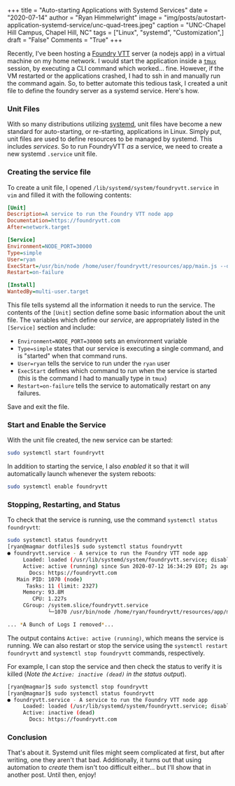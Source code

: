 +++
title   = "Auto-starting Applications with Systemd Services"
date    = "2020-07-14"
author  = "Ryan Himmelwright"
image   = "img/posts/autostart-application-systemd-service/unc-quad-trees.jpeg"
caption = "UNC-Chapel Hill Campus, Chapel Hill, NC"
tags    = ["Linux", "systemd", "Customization",]
draft   = "False"
Comments = "True"
+++

Recently, I've been hosting a [Foundry VTT](http://foundryvtt.com) server (a
nodejs app) in a virtual machine on my home network. I would start the
application inside a
[`tmux`](http://ryan.himmelwright.net/post/setting-up-tmuxinator/) session, by
executing a CLI command which worked... fine.  However, if the VM restarted or
the applications crashed, I had to ssh in and manually run the command again. So,
to better automate this tedious task, I created a unit file to
define the foundry server as a systemd service. Here's how.

<!--more-->

### Unit Files

 With so many distributions utilizing
[systemd](https://en.wikipedia.org/wiki/Systemd), unit files have become a new
standard for auto-starting, or re-starting, applications in Linux. Simply put,
unit files are used to define resources to be managed by systemd. This includes
*services*. So to run FoundryVTT *as* a service, we need to create a new systemd
`.service` unit file.

### Creating the service file

To create a unit file, I opened `/lib/systemd/system/foundryvtt.service` in
`vim` and filled it with the following contents:

```ini
[Unit]
Description=A service to run the Foundry VTT node app
Documentation=https://foundryvtt.com
After=network.target

[Service]
Environment=NODE_PORT=30000
Type=simple
User=ryan
ExecStart=/usr/bin/node /home/user/foundryvtt/resources/app/main.js --dataPath=/home/user/foundrydata
Restart=on-failure

[Install]
WantedBy=multi-user.target
```

This file tells systemd all the information it needs to run the service. The
contents of the `[Unit]` section define some basic information about the unit
file. The variables which define our *service*, are appropriately listed in the
`[Service]` section and include:

- `Environment=NODE_PORT=30000` sets an environment variable
- `Type=simple` states that our service is executing a single command, and is
    "started" when that command runs.
- `User=ryan` tells the service to run under the `ryan` user
- `ExecStart` defines which command to run when the service is started
    (this is the command I had to manually type in `tmux`)
- `Restart=on-failure` tells the service to automatically restart on any
    failures.

Save and exit the file.

### Start and Enable the Service

With the unit file created, the new service can be started:

```bash
sudo systemctl start foundryvtt
```

In addition to starting the service, I also *enabled* it so that it will
automatically launch whenever the system reboots:


```bash
sudo systemctl enable foundryvtt
```

### Stopping, Restarting, and Status

To check that the service is running, use the command `systemctl status foundryvtt`:

```bash
sudo systemctl status foundryvtt
[ryan@magmar dotfiles]$ sudo systemctl status foundryvtt
● foundryvtt.service - A service to run the Foundry VTT node app
     Loaded: loaded (/usr/lib/systemd/system/foundryvtt.service; disabled; vendor preset: disabled)
     Active: active (running) since Sun 2020-07-12 16:34:29 EDT; 2s ago
       Docs: https://foundryvtt.com
   Main PID: 1070 (node)
      Tasks: 11 (limit: 2327)
     Memory: 93.8M
        CPU: 1.227s
     CGroup: /system.slice/foundryvtt.service
             └─1070 /usr/bin/node /home/ryan/foundryvtt/resources/app/main.js --dataPath=/home/ryan/foundrydata

... *A Bunch of Logs I removed*...
```

The output contains `Active: active (running)`, which means the service is
running. We can also restart or stop the service using the `systemctl restart
foundryvtt` and `systemctl stop foundryvtt` commands, respectively.

For example, I can stop the service and then check the status to verify it is
killed (*Note the `Active: inactive (dead)` in the status output*).

```bash
[ryan@magmar]$ sudo systemctl stop foundryvtt
[ryan@magmar]$ sudo systemctl status foundryvtt
● foundryvtt.service - A service to run the Foundry VTT node app
     Loaded: loaded (/usr/lib/systemd/system/foundryvtt.service; disabled; vendor preset: disabled)
     Active: inactive (dead)
       Docs: https://foundryvtt.com
```

### Conclusion

That's about it. Systemd unit files might seem complicated at first, but
after writing, one they aren't that bad. Additionally, it turns out that using
automation to *create* them isn't too difficult either... but I'll show that in
another post. Until then, enjoy!
